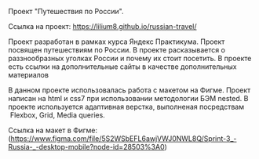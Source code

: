 Проект "Путешествия по России".

Ссылка на проект:
 https://lilium8.github.io/russian-travel/

Проект разработан в рамках курса Яндекс Практикума. Проект посвящен путешествиям по России. В проекте расказывается о раззнообразных уголках России и почему их стоит посетить. В проекте есть ссылки на дополнительные сайты в качестве дополнительных материалов

В данном проекте использовалась работа с макетом на Фигме. Проект написан на html и css7 при использовании методологии БЭМ nested. В проекте используется адаптивная верстка, выполненая посредствам  Flexbox, Grid, Media queries.

Ссылка на макет в Фигме:
(https://www.figma.com/file/5S2WSbEFL6awjVWJ0NWL8Q/Sprint-3_-Russia-_-desktop-mobile?node-id=28503%3A0)



